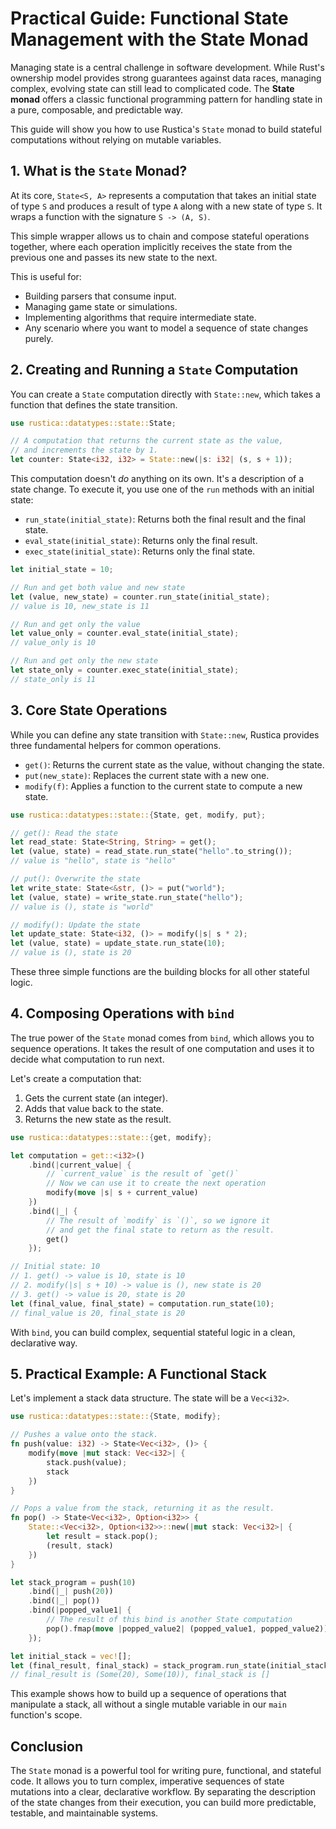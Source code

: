 # Practical Guide: Functional State Management with the State Monad

Managing state is a central challenge in software development. While Rust's ownership model provides strong guarantees against data races, managing complex, evolving state can still lead to complicated code. The **State monad** offers a classic functional programming pattern for handling state in a pure, composable, and predictable way.

This guide will show you how to use Rustica's `State` monad to build stateful computations without relying on mutable variables.

## 1. What is the `State` Monad?

At its core, `State<S, A>` represents a computation that takes an initial state of type `S` and produces a result of type `A` along with a new state of type `S`. It wraps a function with the signature `S -> (A, S)`.

This simple wrapper allows us to chain and compose stateful operations together, where each operation implicitly receives the state from the previous one and passes its new state to the next.

This is useful for:

- Building parsers that consume input.
- Managing game state or simulations.
- Implementing algorithms that require intermediate state.
- Any scenario where you want to model a sequence of state changes purely.

## 2. Creating and Running a `State` Computation

You can create a `State` computation directly with `State::new`, which takes a function that defines the state transition.

```rust
use rustica::datatypes::state::State;

// A computation that returns the current state as the value,
// and increments the state by 1.
let counter: State<i32, i32> = State::new(|s: i32| (s, s + 1));
```

This computation doesn't _do_ anything on its own. It's a description of a state change. To execute it, you use one of the `run` methods with an initial state:

- `run_state(initial_state)`: Returns both the final result and the final state.
- `eval_state(initial_state)`: Returns only the final result.
- `exec_state(initial_state)`: Returns only the final state.

```rust
let initial_state = 10;

// Run and get both value and new state
let (value, new_state) = counter.run_state(initial_state);
// value is 10, new_state is 11

// Run and get only the value
let value_only = counter.eval_state(initial_state);
// value_only is 10

// Run and get only the new state
let state_only = counter.exec_state(initial_state);
// state_only is 11
```

## 3. Core State Operations

While you can define any state transition with `State::new`, Rustica provides three fundamental helpers for common operations.

- `get()`: Returns the current state as the value, without changing the state.
- `put(new_state)`: Replaces the current state with a new one.
- `modify(f)`: Applies a function to the current state to compute a new state.

```rust
use rustica::datatypes::state::{State, get, modify, put};

// get(): Read the state
let read_state: State<String, String> = get();
let (value, state) = read_state.run_state("hello".to_string());
// value is "hello", state is "hello"

// put(): Overwrite the state
let write_state: State<&str, ()> = put("world");
let (value, state) = write_state.run_state("hello");
// value is (), state is "world"

// modify(): Update the state
let update_state: State<i32, ()> = modify(|s| s * 2);
let (value, state) = update_state.run_state(10);
// value is (), state is 20
```

These three simple functions are the building blocks for all other stateful logic.

## 4. Composing Operations with `bind`

The true power of the `State` monad comes from `bind`, which allows you to sequence operations. It takes the result of one computation and uses it to decide what computation to run next.

Let's create a computation that:

1. Gets the current state (an integer).
2. Adds that value back to the state.
3. Returns the new state as the result.

```rust
use rustica::datatypes::state::{get, modify};

let computation = get::<i32>()
    .bind(|current_value| {
        // `current_value` is the result of `get()`
        // Now we can use it to create the next operation
        modify(move |s| s + current_value)
    })
    .bind(|_| {
        // The result of `modify` is `()`, so we ignore it
        // and get the final state to return as the result.
        get()
    });

// Initial state: 10
// 1. get() -> value is 10, state is 10
// 2. modify(|s| s + 10) -> value is (), new state is 20
// 3. get() -> value is 20, state is 20
let (final_value, final_state) = computation.run_state(10);
// final_value is 20, final_state is 20
```

With `bind`, you can build complex, sequential stateful logic in a clean, declarative way.

## 5. Practical Example: A Functional Stack

Let's implement a stack data structure. The state will be a `Vec<i32>`.

```rust
use rustica::datatypes::state::{State, modify};

// Pushes a value onto the stack.
fn push(value: i32) -> State<Vec<i32>, ()> {
    modify(move |mut stack: Vec<i32>| {
        stack.push(value);
        stack
    })
}

// Pops a value from the stack, returning it as the result.
fn pop() -> State<Vec<i32>, Option<i32>> {
    State::<Vec<i32>, Option<i32>>::new(|mut stack: Vec<i32>| {
        let result = stack.pop();
        (result, stack)
    })
}

let stack_program = push(10)
    .bind(|_| push(20))
    .bind(|_| pop())
    .bind(|popped_value1| {
        // The result of this bind is another State computation
        pop().fmap(move |popped_value2| (popped_value1, popped_value2))
    });

let initial_stack = vec![];
let (final_result, final_stack) = stack_program.run_state(initial_stack);
// final_result is (Some(20), Some(10)), final_stack is []
```

This example shows how to build up a sequence of operations that manipulate a stack, all without a single mutable variable in our `main` function's scope.

## Conclusion

The `State` monad is a powerful tool for writing pure, functional, and stateful code. It allows you to turn complex, imperative sequences of state mutations into a clear, declarative workflow. By separating the description of the state changes from their execution, you can build more predictable, testable, and maintainable systems.
